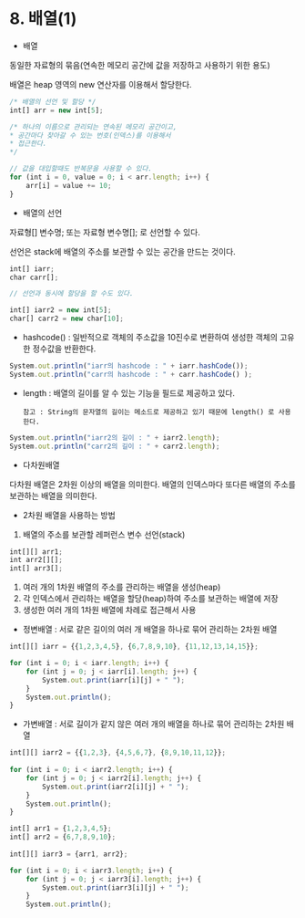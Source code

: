 # 8. 배열(1)



* 배열

동일한 자료형의 묶음(연속한 메모리 공간에 값을 저장하고 사용하기 위한 용도)

배열은 heap 영역의 new 연산자를 이용해서 할당한다.

```jsx
/* 배열의 선언 및 할당 */
int[] arr = new int[5];

/* 하나의 이름으로 관리되는 연속된 메모리 공간이고,
* 공간마다 찾아갈 수 있는 번호(인덱스)를 이용해서
* 접근한다.
*/

// 값을 대입할때도 반복문을 사용할 수 있다.
for (int i = 0, value = 0; i < arr.length; i++) {
    arr[i] = value += 10;
}
```

* 배열의 선언

자료형\[] 변수명; 또는 자료형 변수명\[]; 로 선언할 수 있다.

선언은 stack에 배열의 주소를 보관할 수 있는 공간을 만드는 것이다.

```jsx
int[] iarr;
char carr[];

// 선언과 동시에 할당을 할 수도 있다.

int[] iarr2 = new int[5];
char[] carr2 = new char[10];
```

* hashcode() : 일반적으로 객체의 주소값을 10진수로 변환하여 생성한 객체의 고유한 정수값을 반환한다.

```jsx
System.out.println("iarr의 hashcode : " + iarr.hashCode());
System.out.println("carr의 hashcode : " + carr.hashCode() );
```

*   length : 배열의 길이를 알 수 있는 기능을 필드로 제공하고 있다.

    ```
    참고 : String의 문자열의 길이는 메소드로 제공하고 있기 때문에 length() 로 사용한다. 
    ```

```jsx
System.out.println("iarr2의 길이 : " + iarr2.length);
System.out.println("carr2의 길이 : " + carr2.length);
```

* 다차원배열

다차원 배열은 2차원 이상의 배열을 의미한다. 배열의 인덱스마다 또다른 배열의 주소를 보관하는 배열을 의미한다.

* 2차원 배열을 사용하는 방법

1. 배열의 주소를 보관할 레퍼런스 변수 선언(stack)

```jsx
int[][] arr1;
int arr2[][];
int[] arr3[];
```

1. 여러 개의 1차원 배열의 주소를 관리하는 배열을 생성(heap)
2. 각 인덱스에서 관리하는 배열을 할당(heap)하여 주소를 보관하는 배열에 저장
3. 생성한 여러 개의 1차원 배열에 차례로 접근해서 사용

* 정변배열 : 서로 같은 길이의 여러 개 배열을 하나로 묶어 관리하는 2차원 배열

```jsx
int[][] iarr = {{1,2,3,4,5}, {6,7,8,9,10}, {11,12,13,14,15}};

for (int i = 0; i < iarr.length; i++) {
	for (int j = 0; j < iarr[i].length; j++) {
		System.out.print(iarr[i][j] + " ");
	}
	System.out.println();
}
```

* 가변배열 : 서로 길이가 같지 않은 여러 개의 배열을 하나로 묶어 관리하는 2차원 배열

```jsx
int[][] iarr2 = {{1,2,3}, {4,5,6,7}, {8,9,10,11,12}};
		
for (int i = 0; i < iarr2.length; i++) {
	for (int j = 0; j < iarr2[i].length; j++) {
		System.out.print(iarr2[i][j] + " ");
	}
	System.out.println();
}

int[] arr1 = {1,2,3,4,5};
int[] arr2 = {6,7,8,9,10};
		
int[][] iarr3 = {arr1, arr2};

for (int i = 0; i < iarr3.length; i++) {
	for (int j = 0; j < iarr3[i].length; j++) {
		System.out.print(iarr3[i][j] + " ");
	}
	System.out.println();
```
